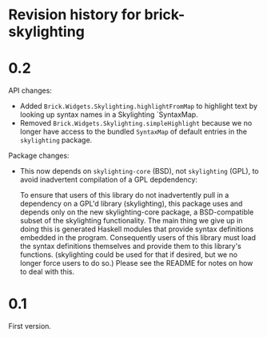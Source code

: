 # Revision history for brick-skylighting

0.2
===

API changes:
 * Added `Brick.Widgets.Skylighting.highlightFromMap` to highlight text by
   looking up syntax names in a Skylighting `SyntaxMap.
 * Removed `Brick.Widgets.Skylighting.simpleHighlight` because we no
   longer have access to the bundled `SyntaxMap` of default entries in
   the `skylighting` package.

Package changes:
 * This now depends on `skylighting-core` (BSD), not `skylighting`
   (GPL), to avoid inadvertent compilation of a GPL depdendency:

   To ensure that users of this library do not inadvertently pull in a
   dependency on a GPL'd library (skylighting), this package uses and
   depends only on the new skylighting-core package, a BSD-compatible
   subset of the skylighting functionality. The main thing we give
   up in doing this is generated Haskell modules that provide syntax
   definitions embedded in the program. Consequently users of this
   library must load the syntax definitions themselves and provide them
   to this library's functions. (skylighting could be used for that
   if desired, but we no longer force users to do so.) Please see the
   README for notes on how to deal with this.

0.1
===

First version.
